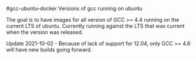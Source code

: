 #gcc-ubuntu-docker
Versions of gcc running on ubuntu

The goal is to have images for all version of GCC >= 4.4 running on the current LTS of ubuntu. Currently running against the LTS that was current when the version was released.

Update 2021-10-02 - Because of lack of support for 12.04, only GCC >= 4.6 will have new builds going forward.